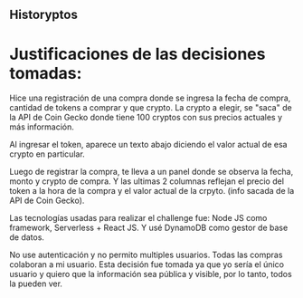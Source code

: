 ## Historyptos

# Justificaciones de las decisiones tomadas:
Hice una registración de una compra donde se ingresa la fecha de compra, cantidad de tokens a comprar y que crypto. La crypto a elegir, se "saca" de la API de Coin Gecko donde tiene 100 cryptos con sus precios actuales y más información. 

Al ingresar el token, aparece un texto abajo diciendo el valor actual de esa crypto en particular.

Luego de registrar la compra, te lleva a un panel donde se observa la fecha, monto y crypto de compra. Y las ultimas 2 columnas reflejan el precio del token a la hora de la compra y el valor actual de la crpyto. (info sacada de la API de Coin Gecko).

Las tecnologías usadas para realizar el challenge fue: Node JS como framework, Serverless + React JS. Y usé DynamoDB como gestor de base de datos.

No use autenticación y no permito multiples usuarios. Todas las compras colaboran a mi usuario. Esta decisión fue tomada ya que yo sería el único usuario y quiero que la información sea pública y visible, por lo tanto, todos la pueden ver.
